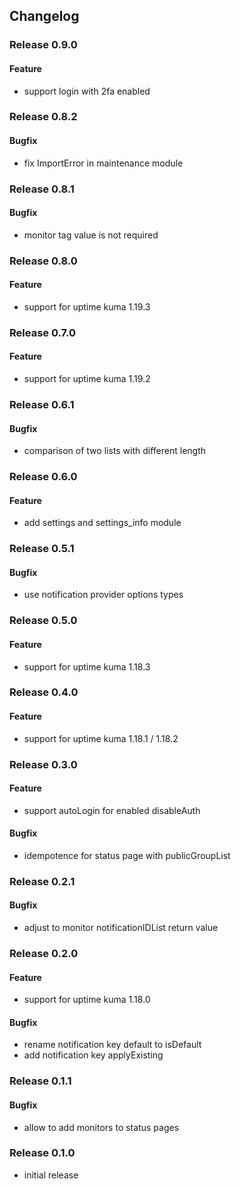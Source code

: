 ## Changelog

### Release 0.9.0

#### Feature
- support login with 2fa enabled

### Release 0.8.2

#### Bugfix
- fix ImportError in maintenance module

### Release 0.8.1

#### Bugfix
- monitor tag value is not required

### Release 0.8.0

#### Feature
- support for uptime kuma 1.19.3

### Release 0.7.0

#### Feature
- support for uptime kuma 1.19.2

### Release 0.6.1

#### Bugfix
- comparison of two lists with different length

### Release 0.6.0

#### Feature
- add settings and settings_info module

### Release 0.5.1

#### Bugfix
- use notification provider options types

### Release 0.5.0

#### Feature
- support for uptime kuma 1.18.3

### Release 0.4.0

#### Feature
- support for uptime kuma 1.18.1 / 1.18.2

### Release 0.3.0

#### Feature
- support autoLogin for enabled disableAuth

#### Bugfix
- idempotence for status page with publicGroupList

### Release 0.2.1

#### Bugfix
- adjust to monitor notificationIDList return value

### Release 0.2.0

#### Feature
- support for uptime kuma 1.18.0

#### Bugfix
- rename notification key default to isDefault
- add notification key applyExisting

### Release 0.1.1

#### Bugfix
- allow to add monitors to status pages

### Release 0.1.0

- initial release
